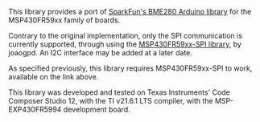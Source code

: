 This library provides a port of [SparkFun's BME280 Arduino library](https://github.com/sparkfun/SparkFun_BME280_Arduino_Library) for the MSP430FR59xx family of boards.

Contrary to the original implementation, only the SPI communication is currently supported, through using the [MSP430FR59xx-SPI library](), by joaogpd. An I2C interface may be added
at a later date. 

As specified previously, this library requires MSP430FR59xx-SPI to work, available on the link above. 

This library was developed and tested on Texas Instruments' Code Composer Studio 12, with the TI v21.6.1 LTS compiler, with the MSP-EXP430FR5994 development board.
